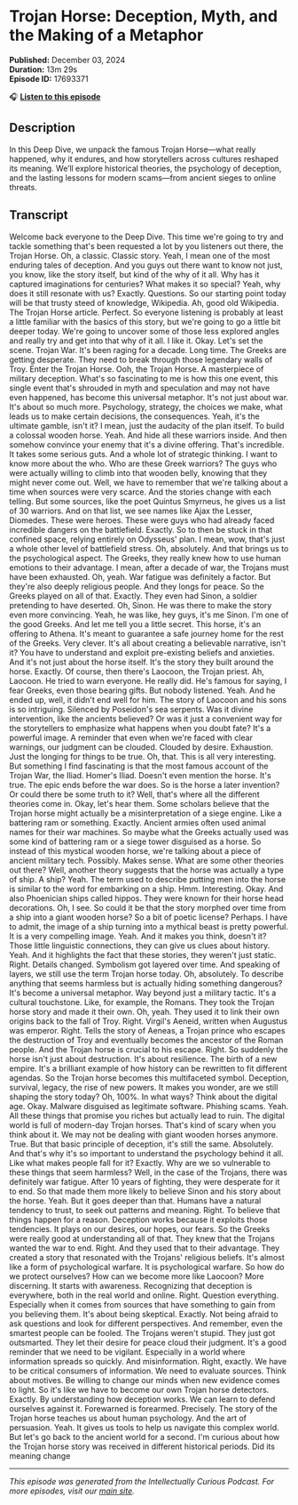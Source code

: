 # Trojan Horse: Deception, Myth, and the Making of a Metaphor

**Published:** December 03, 2024  
**Duration:** 13m 29s  
**Episode ID:** 17693371

🎧 **[Listen to this episode](https://intellectuallycurious.buzzsprout.com/2529712/episodes/17693371-trojan-horse-deception-myth-and-the-making-of-a-metaphor)**

## Description

In this Deep Dive, we unpack the famous Trojan Horse—what really happened, why it endures, and how storytellers across cultures reshaped its meaning. We’ll explore historical theories, the psychology of deception, and the lasting lessons for modern scams—from ancient sieges to online threats.

## Transcript

Welcome back everyone to the Deep Dive. This time we're going to try and tackle something that's been requested a lot by you listeners out there, the Trojan Horse. Oh, a classic. Classic story. Yeah, I mean one of the most enduring tales of deception. And you guys out there want to know not just, you know, like the story itself, but kind of the why of it all. Why has it captured imaginations for centuries? What makes it so special? Yeah, why does it still resonate with us? Exactly. Questions. So our starting point today will be that trusty steed of knowledge, Wikipedia. Ah, good old Wikipedia. The Trojan Horse article. Perfect. So everyone listening is probably at least a little familiar with the basics of this story, but we're going to go a little bit deeper today. We're going to uncover some of those less explored angles and really try and get into that why of it all. I like it. Okay. Let's set the scene. Trojan War. It's been raging for a decade. Long time. The Greeks are getting desperate. They need to break through those legendary walls of Troy. Enter the Trojan Horse. Ooh, the Trojan Horse. A masterpiece of military deception. What's so fascinating to me is how this one event, this single event that's shrouded in myth and speculation and may not have even happened, has become this universal metaphor. It's not just about war. It's about so much more. Psychology, strategy, the choices we make, what leads us to make certain decisions, the consequences. Yeah, it's the ultimate gamble, isn't it? I mean, just the audacity of the plan itself. To build a colossal wooden horse. Yeah. And hide all these warriors inside. And then somehow convince your enemy that it's a divine offering. That's incredible. It takes some serious guts. And a whole lot of strategic thinking. I want to know more about the who. Who are these Greek warriors? The guys who were actually willing to climb into that wooden belly, knowing that they might never come out. Well, we have to remember that we're talking about a time when sources were very scarce. And the stories change with each telling. But some sources, like the poet Quintus Smyrneus, he gives us a list of 30 warriors. And on that list, we see names like Ajax the Lesser, Diomedes. These were heroes. These were guys who had already faced incredible dangers on the battlefield. Exactly. So to then be stuck in that confined space, relying entirely on Odysseus' plan. I mean, wow, that's just a whole other level of battlefield stress. Oh, absolutely. And that brings us to the psychological aspect. The Greeks, they really knew how to use human emotions to their advantage. I mean, after a decade of war, the Trojans must have been exhausted. Oh, yeah. War fatigue was definitely a factor. But they're also deeply religious people. And they longs for peace. So the Greeks played on all of that. Exactly. They even had Sinon, a soldier pretending to have deserted. Oh, Sinon. He was there to make the story even more convincing. Yeah, he was like, hey guys, it's me Sinon. I'm one of the good Greeks. And let me tell you a little secret. This horse, it's an offering to Athena. It's meant to guarantee a safe journey home for the rest of the Greeks. Very clever. It's all about creating a believable narrative, isn't it? You have to understand and exploit pre-existing beliefs and anxieties. And it's not just about the horse itself. It's the story they built around the horse. Exactly. Of course, then there's Laocoon, the Trojan priest. Ah, Laocoon. He tried to warn everyone. He really did. He's famous for saying, I fear Greeks, even those bearing gifts. But nobody listened. Yeah. And he ended up, well, it didn't end well for him. The story of Laocoon and his sons is so intriguing. Silenced by Poseidon's sea serpents. Was it divine intervention, like the ancients believed? Or was it just a convenient way for the storytellers to emphasize what happens when you doubt fate? It's a powerful image. A reminder that even when we're faced with clear warnings, our judgment can be clouded. Clouded by desire. Exhaustion. Just the longing for things to be true. Oh, that. This is all very interesting. But something I find fascinating is that the most famous account of the Trojan War, the Iliad. Homer's Iliad. Doesn't even mention the horse. It's true. The epic ends before the war does. So is the horse a later invention? Or could there be some truth to it? Well, that's where all the different theories come in. Okay, let's hear them. Some scholars believe that the Trojan horse might actually be a misinterpretation of a siege engine. Like a battering ram or something. Exactly. Ancient armies often used animal names for their war machines. So maybe what the Greeks actually used was some kind of battering ram or a siege tower disguised as a horse. So instead of this mystical wooden horse, we're talking about a piece of ancient military tech. Possibly. Makes sense. What are some other theories out there? Well, another theory suggests that the horse was actually a type of ship. A ship? Yeah. The term used to describe putting men into the horse is similar to the word for embarking on a ship. Hmm. Interesting. Okay. And also Phoenician ships called hippos. They were known for their horse head decorations. Oh, I see. So could it be that the story morphed over time from a ship into a giant wooden horse? So a bit of poetic license? Perhaps. I have to admit, the image of a ship turning into a mythical beast is pretty powerful. It is a very compelling image. Yeah. And it makes you think, doesn't it? Those little linguistic connections, they can give us clues about history. Yeah. And it highlights the fact that these stories, they weren't just static. Right. Details changed. Symbolism got layered over time. And speaking of layers, we still use the term Trojan horse today. Oh, absolutely. To describe anything that seems harmless but is actually hiding something dangerous? It's become a universal metaphor. Way beyond just a military tactic. It's a cultural touchstone. Like, for example, the Romans. They took the Trojan horse story and made it their own. Oh, yeah. They used it to link their own origins back to the fall of Troy. Right. Virgil's Aeneid, written when Augustus was emperor. Right. Tells the story of Aeneas, a Trojan prince who escapes the destruction of Troy and eventually becomes the ancestor of the Roman people. And the Trojan horse is crucial to his escape. Right. So suddenly the horse isn't just about destruction. It's about resilience. The birth of a new empire. It's a brilliant example of how history can be rewritten to fit different agendas. So the Trojan horse becomes this multifaceted symbol. Deception, survival, legacy, the rise of new powers. It makes you wonder, are we still shaping the story today? Oh, 100%. In what ways? Think about the digital age. Okay. Malware disguised as legitimate software. Phishing scams. Yeah. All these things that promise you riches but actually lead to ruin. The digital world is full of modern-day Trojan horses. That's kind of scary when you think about it. We may not be dealing with giant wooden horses anymore. True. But that basic principle of deception, it's still the same. Absolutely. And that's why it's so important to understand the psychology behind it all. Like what makes people fall for it? Exactly. Why are we so vulnerable to these things that seem harmless? Well, in the case of the Trojans, there was definitely war fatigue. After 10 years of fighting, they were desperate for it to end. So that made them more likely to believe Sinon and his story about the horse. Yeah. But it goes deeper than that. Humans have a natural tendency to trust, to seek out patterns and meaning. Right. To believe that things happen for a reason. Deception works because it exploits those tendencies. It plays on our desires, our hopes, our fears. So the Greeks were really good at understanding all of that. They knew that the Trojans wanted the war to end. Right. And they used that to their advantage. They created a story that resonated with the Trojans' religious beliefs. It's almost like a form of psychological warfare. It is psychological warfare. So how do we protect ourselves? How can we become more like Laocoon? More discerning. It starts with awareness. Recognizing that deception is everywhere, both in the real world and online. Right. Question everything. Especially when it comes from sources that have something to gain from you believing them. It's about being skeptical. Exactly. Not being afraid to ask questions and look for different perspectives. And remember, even the smartest people can be fooled. The Trojans weren't stupid. They just got outsmarted. They let their desire for peace cloud their judgment. It's a good reminder that we need to be vigilant. Especially in a world where information spreads so quickly. And misinformation. Right, exactly. We have to be critical consumers of information. We need to evaluate sources. Think about motives. Be willing to change our minds when new evidence comes to light. So it's like we have to become our own Trojan horse detectors. Exactly. By understanding how deception works. We can learn to defend ourselves against it. Forewarned is forearmed. Precisely. The story of the Trojan horse teaches us about human psychology. And the art of persuasion. Yeah. It gives us tools to help us navigate this complex world. But let's go back to the ancient world for a second. I'm curious about how the Trojan horse story was received in different historical periods. Did its meaning change

---
*This episode was generated from the Intellectually Curious Podcast. For more episodes, visit our [main site](https://intellectuallycurious.buzzsprout.com).*
